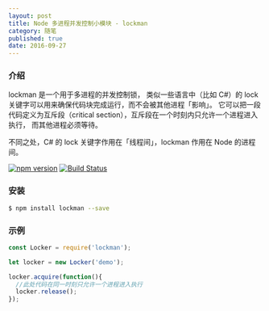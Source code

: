 ```yaml
---
layout: post
title: Node 多进程并发控制小模块 - lockman
category: 随笔
published: true
date: 2016-09-27
---
```


### 介绍

lockman 是一个用于多进程的并发控制锁， 类似一些语言中（比如 C#）的 lock 关键字可以用来确保代码块完成运行，而不会被其他进程「影响」。
它可以把一段代码定义为互斥段（critical section），互斥段在一个时刻内只允许一个进程进入执行，
而其他进程必须等待。

不同之处，C# 的 lock 关键字作用在「线程间」，lockman 作用在 Node 的进程间。

<!--more-->

[![npm version](https://badge.fury.io/js/lockman.svg)](http://badge.fury.io/js/lockman) [![Build Status](https://travis-ci.org/Houfeng/lockman.svg?branch=master)](https://travis-ci.org/Houfeng/lockman)

### 安装

```sh
$ npm install lockman --save
```

### 示例

```js
const Locker = require('lockman');

let locker = new Locker('demo');

locker.acquire(function(){
  //此处代码在同一时刻只允许一个进程进入执行
  locker.release();
});
```